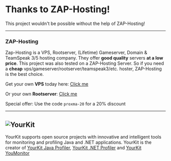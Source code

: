 
# Thanks to ZAP-Hosting! 
This project wouldn't be possible without the help of ZAP-Hosting! 

***
### ZAP-Hosting
Zap-Hosting is a VPS, Rootserver, (Lifetime) Gameserver, Domain & TeamSpeak 3/5 hosting company. They offer **good quality** servers **at a low price**. This project was also tested on a ZAP-Hosting Server. So if you need a **cheap** vps/gameserver/rootserver/teamspeak3/etc. hoster, ZAP-Hosting is the best choice.

Get your own **VPS** today here: [Click me](https://zap-hosting.com/schdowvps)

Or your own **Rootserver**: [Click me](https://zap-hosting.com/schdowrootserver)

Special offer:
Use the code `proxma-20` for a 20% discount
***

![YourKit](https://www.yourkit.com/images/yklogo.png)
------
YourKit supports open source projects with innovative and intelligent tools
for monitoring and profiling Java and .NET applications.
YourKit is the creator of [YourKit Java Profiler](https://www.yourkit.com/java/profiler/),
[YourKit .NET Profiler](https://www.yourkit.com/.net/profiler/")
and [YourKit YouMonitor](https://www.yourkit.com/youmonitor/)
